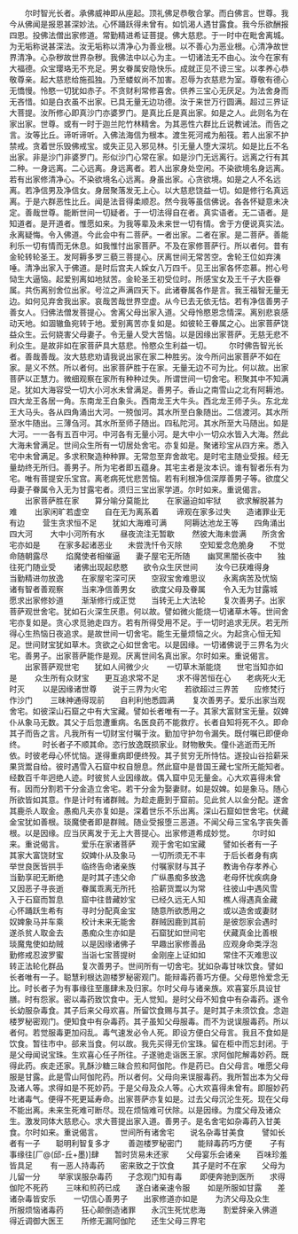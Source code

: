 <!-- { "loadSidebar": true } -->
　　尔时智光长者。承佛威神即从座起。顶礼佛足恭敬合掌。而白佛言。世尊。我今从佛闻是报恩甚深妙法。心怀踊跃得未曾有。如饥渴人遇甘露食。我今乐欲酬报四恩。投佛法僧出家修道。常勤精进希证菩提。佛大慈悲。于一时中在毗舍离城。为无垢称说甚深法。汝无垢称以清净心为善业根。以不善心为恶业根。心清净故世界清净。心杂秽故世界杂秽。我佛法中以心为主。一切诸法无不由心。汝今在家有大福德。众宝璎珞无不充足。男女眷属安隐快乐。成就正见不谤三宝。以孝养心恭敬尊亲。起大慈悲给施孤独。乃至蝼蚁尚不加害。忍辱为衣慈悲为室。尊敬有德心无憍慢。怜愍一切犹如赤子。不贪财利常修喜舍。供养三宝心无厌足。为法舍身而无吝惜。如是白衣虽不出家。已具无量无边功德。汝于来世万行圆满。超过三界证大菩提。汝所修心即真沙门亦婆罗门。是真比丘是真出家。如是之人。此则名为在家出家。世尊。或有一时于迦兰陀竹林精舍。为其恶性六群比丘说教诫法。而告之言。汝等比丘。谛听谛听。入佛法海信为根本。渡生死河戒为船筏。若人出家不护禁戒。贪着世乐毁佛戒宝。或失正见入邪见林。引无量人堕大深坑。如是比丘不名出家。非是沙门非婆罗门。形似沙门心常在家。如是沙门无远离行。远离之行有其二种。一身远离。二心远离。身远离者。若人出家身处空闲。不染欲境名身远离。若有出家修清净心。不染欲境名心远离。身虽出家。心贪欲境。如是之人不名远离。若净信男及净信女。身居聚落发无上心。以大慈悲饶益一切。如是修行名真远离。于是六群恶性比丘。闻是法音得柔顺忍。然今我等虽信佛说。各各怀疑意未决定。善哉世尊。能断世间一切疑者。于一切法得自在者。真实语者。无二语者。是知道者。是开道者。惟愿如来。为我等辈及未来世一切有情。舍于方便说真实法。永离疑悔。令入佛道。今此会中有二菩萨。一者出家。二者在家。是二菩萨。善能利乐一切有情而无休息。如我惟忖出家菩萨。不及在家修菩萨行。所以者何。昔有金轮转轮圣王。发阿耨多罗三藐三菩提心。厌离世间无常苦空。舍轮王位如弃洟唾。清净出家入于佛道。是时后宫夫人婇女八万四千。见王出家各怀恋慕。拊心号恸生大逼恼。起爱别离如地狱苦。金轮圣王初受位时。所感宝女及王千子大臣眷属。共伤离别舍位出家。号泣之声满四天下。此诸眷属各作是言。我王福智无量无边。如何见弃舍我出家。哀哉苦哉世界空虚。从今已去无依无怙。若有净信善男子善女人。归佛法僧发菩提心。舍离父母出家入道。父母怜愍恩念情深。离别悲哀感动天地。如涸辙鱼宛转于地。爱别离苦亦复如是。如彼轮王眷属之心。出家菩萨饶益众生。云何娆害父母妻子。令无量人受大苦恼。以是因缘出家菩萨。无慈无悲不利众生。是故非如在家菩萨具大慈悲。怜愍众生利益一切。
　　尔时佛告智光长者。善哉善哉。汝大慈悲劝请我说出家在家二种胜劣。汝今所问出家菩萨不如在家。是义不然。所以者何。出家菩萨胜于在家。无量无边不可为比。何以故。出家菩萨以正慧力。微细观察在家所有种种过失。所谓世间一切舍宅。积聚其中不知满足。犹如大海容受一切大小河水未曾满足。善男子。香山之南雪山之北有阿耨池。四大龙王各居一角。东南龙王白象头。西南龙王大牛头。西北龙王师子头。东北龙王大马头。各从四角涌出大河。一殑伽河。其水所至白象随出。二信渡河。其水所至水牛随出。三薄刍河。其水所至师子随出。四私陀河。其水所至大马随出。如是大河。一一各有五百中河。中河各有无量小河。是大中小一切众水皆入大海。然此大海未曾满足。世间众生所有一切居处舍宅。亦复如是。聚诸珍宝从四方来。悉入宅中未曾满足。多求积聚造种种罪。无常忽至弃舍故宅。是时宅主随业受报。经无量劫终无所归。善男子。所为宅者即五蕴身。其宅主者是汝本识。谁有智者乐有为宅。唯有菩提安乐宝宫。离老病死忧悲苦恼。若有利根净信深厚善男子等。欲度父母妻子眷属令入无为甘露宅者。须归三宝出家学道。尔时如来。重说偈言。
　　出家菩萨胜在家　　算分喻分莫能比
　　在家逼迫如牢狱　　欲求解脱甚为难
　　出家闲旷若虚空　　自在无为离系着
　　谛观在家多过失　　造诸罪业无有边
　　营生贪求恒不足　　犹如大海难可满
　　阿耨达池龙王等　　四角涌出四大河
　　大中小河所有水　　昼夜流注无暂歇
　　然彼大海未尝满　　所贪舍宅亦如是
　　在家多起诸恶业　　未尝洗忏令灭除
　　空知爱念危脆身　　不觉命随朝露尽
　　焰魔使者相催逼　　妻子屋宅无所随
　　幽冥黑闇长夜中　　独往死门随业受
　　诸佛出现起悲愍　　欲令众生厌世间
　　汝今已获难得身　　当勤精进勿放逸
　　在家屋宅深可厌　　空寂宝舍难思议
　　永离病苦及忧恼　　诸有智者善观察
　　当来净信善男女　　欲度父母及眷属
　　令入无为甘露城　　愿求出家修妙道
　　渐渐修行成正觉　　当转无上大法轮
　　复次善男子。出家菩萨观世舍宅。犹如石火深生厌患。何以故。譬如微火能烧一切诸草木等。世间舍宅亦复如是。贪心求觅驰走四方。若有所得受用不足。于一切时追求无厌。若无所得心生热恼日夜追求。是故世间一切舍宅。能生无量烦恼之火。为起贪心恒无知足。世间财宝犹如草木。贪欲之心如世舍宅。以是因缘。一切诸佛说于三界名为火宅。善男子。出家菩萨能作是观。厌离世间名真出家。尔时如来。重说偈言。
　　出家菩萨观世宅　　犹如人间微少火
　　一切草木渐能烧　　世宅当知亦如是
　　众生所有众财宝　　更互追求常不足
　　求不得苦恒在心　　老病死火无时灭
　　以是因缘诸世尊　　说于三界为火宅
　　若欲超过三界苦　　应修梵行作沙门
　　三昧神通得现前　　自利利他悉圆满
　　复次善男子。爱乐出家当观舍宅。如彼深山石窟之中有大宝藏。譬如长者唯有一子。其家大富财宝无量。奴婢仆从象马无数。其父于后忽遭重病。名医良药不能救疗。长者自知将死不久。即命其子而告之言。凡我所有一切财宝付嘱于汝。勤加守护勿令漏失。既付嘱已即便命终。
　　时长者子不顺其命。恣行放逸既损家业。财物散失。僮仆逃逝而无所依。时彼老母心怀忧恼。遂得重病即便终殁。其子贫穷无所恃怙。遂投山谷拾薪采果货鬻自给。彼时遇雪入石窟中权自憩息。然此窟中是昔国王藏七宝所无能知者。经数百千年迥绝人迹。时彼贫人业因缘故。偶入窟中见无量金。心大欢喜得未曾有。因而分割若干分金造立舍宅。若干分金为娶妻财。如是奴婢。如是象马。随心所欲皆如其意。作是计时有诸群贼。为趁走鹿到于窟前。见此贫人以金分配。遂舍其鹿杀人取金。愚痴凡夫亦复如是。深着世乐不乐出离。深山石窟如世舍宅。伏藏金宝犹如善根。琰魔使者即是群贼。随业受报堕三恶道。不闻父母三宝名字丧失善根。以是因缘。应当厌离发于无上大菩提心。出家修道希成妙觉。
　　尔时如来。重说偈言。
　　爱乐在家诸菩萨　　观于舍宅如宝藏
　　譬如长者有一子　　其家大富饶财宝
　　奴婢仆从及象马　　一切所须无不丰
　　于后长者身有病　　举世良医皆拱手
　　临终告命诸亲族　　付嘱家财与其子
　　教诲令存孝养心　　当勤享祀无断绝
　　是时其子违父命　　广纵愚痴多放逸
　　老母怀忧疾病身　　又因恶子寻丧逝
　　眷属乖离无所托　　拾薪货鬻以为常
　　往彼山中遇风雪　　入于石窟而暂息
　　窟中往昔藏妙宝　　已经久远无人知
　　樵人得遇真金藏　　心怀踊跃生希有
　　寻时分配真金宝　　随意所欲悉用之
　　或以造舍或妻财　　奴婢象马并车乘
　　校计未来无能舍　　群贼因鹿到其前
　　是彼怨家会遇时　　遂杀贫人取金去
　　愚痴众生亦如是　　石窟犹如世间宅
　　伏藏真金比善根　　琰魔鬼使如劫贼
　　以是因缘诸佛子　　早趣出家修善品
　　应观身命类浮泡　　勤修戒忍波罗蜜
　　当诣七宝菩提树　　金刚座上证如如
　　常住不灭难思议　　转正法轮化群品
　　复次善男子。世间所有一切舍宅。犹如杂毒甘味饮食。譬如长者唯有一子。聪慧利根达迦楼罗秘密观门。能辩毒药善巧方便。父母恩怜爱念无比。时长者子为有事缘往至廛肆未及归家。尔时父母与诸亲族。欢喜宴乐具设甘膳。时有怨家。密以毒药致饮食中。无人觉知。是时父母不知食中有杂毒药。遂令长幼服杂毒食。其子后来父母欢喜。所留饮食赐与其子。是时其子未须饮食。念迦楼罗秘密观门。便知食中有杂毒药。其子虽知父母服毒。而不为说误服毒药。所以者何。若觉服毒更加闷乱。毒气速发必令人死。即设方便白父母言。我且不食如是饮食。暂往市中。郤来当食。何以故。我先买得无价宝珠。留在柜中而忘封闭。于是父母闻说宝珠。生欢喜心任子所往。子遂驰走诣医王家。求阿伽陀解毒妙药。既得此药。疾走还家。乳酥沙糖三昧合煎和阿伽陀。作是药已。白父母言。唯愿父母服是甘露。此是雪山阿伽陀药。所以者何。父母向来误服毒药。我所暂出本为父母及诸人等。求得如是不死妙药。于是父母及众人等。心大欢喜得未曾有。即服妙药吐诸毒气。便得不死更延寿命。出家菩萨亦复如是。过去父母沉沦生死。现在父母不能出离。未来生死难可断尽。现在烦恼难可伏除。以是因缘。为度父母及诸众生。激发同体大慈悲心。求大菩提出家入道。善男子。是名舍宅如杂毒药入甘美食。尔时如来。重说偈言。
　　世间所有诸舍宅　　说名杂毒甘美食
　　譬如长者有一子　　聪明利智复多才
　　善迦楼罗秘密门　　能辩毒药巧方便
　　子有事缘往[厂@(邱-丘+墨)]肆　　暂时货易未还家
　　父母宴乐会诸亲　　百味珍羞皆具足
　　有一恶人持毒药　　密来致之于饮食
　　其子是时不在家　　父母为儿留一分
　　举家误服杂毒药　　子念观门知有毒
　　即便奔驰到医所　　求得伽陀不死药
　　三味和煎药已成　　遂白诸亲速令服
　　如是所服如甘露　　差诸杂毒皆安乐
　　一切信心善男子　　出家修道亦如是
　　为济父母及众生　　所服烦恼诸毒药
　　狂心颠倒造诸罪　　永沉生死忧悲海
　　割爱辞亲入佛道　　得近调御大医王
　　所修无漏阿伽陀　　还生父母三界宅
